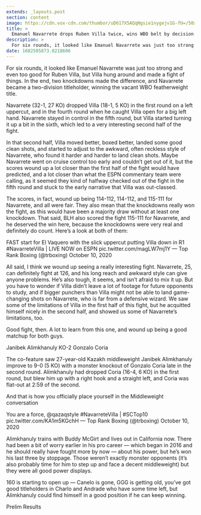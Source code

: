 ```yaml
--- 
extends: _layouts.post 
section: content 
image: https://cdn.vox-cdn.com/thumbor/uD617X5AQqNgsie1nygejv1G-fU=/50x0:1507x763/fit-in/1200x630/cdn.vox-cdn.com/uploads/chorus_asset/file/21950188/navarrete_100920.png 
title: > 
  Emanuel Navarrete drops Ruben Villa twice, wins WBO belt by decision 
description: > 
  For six rounds, it looked like Emanuel Navarrete was just too strong and even too good for Ruben Villa, but Villa hung around and made a fight of things.In the end, two knockdowns made the difference, and Navarrete became a two-division titleholder, winning the vacant WBO featherweight title.Navarrete stayed in control in the fifth round, but Villa started turning it up a bit in the sixth, which led to a very interesting second half of the fight.Good fight, then.Janibek Alimkhanuly KO-2 Gonzalo CoriaThe co-feature saw 27-year-old Kazakh middleweight Janibek Alimkhanuly improve to 9-0 (5 KO) with a monster knockout of Gonzalo Coria late in the second round. 
date: 1602505873.0218606 
--- 
```

For six rounds, it looked like Emanuel Navarrete was just too strong and even too good for Ruben Villa, but Villa hung around and made a fight of things. In the end, two knockdowns made the difference, and Navarrete became a two-division titleholder, winning the vacant WBO featherweight title.

Navarrete (32-1, 27 KO) dropped Villa (18-1, 5 KO) in the first round on a left uppercut, and in the fourth round when he caught Villa open for a big left hand. Navarrete stayed in control in the fifth round, but Villa started turning it up a bit in the sixth, which led to a very interesting second half of the fight.

In that second half, Villa moved better, boxed better, landed some good clean shots, and started to adjust to the awkward, often reckless style of Navarrete, who found it harder and harder to land clean shots. Maybe Navarrete went on cruise control too early and couldn’t get out of it, but the scores wound up a lot closer than the first half of the fight would have predicted, and a lot closer than what the ESPN commentary team were calling, as it seemed they kind of halfway checked out of the fight in the fifth round and stuck to the early narrative that Villa was out-classed.

The scores, in fact, wound up being 114-112, 114-112, and 115-111 for Navarrete, and all were fair. They also mean that the knockdowns really won the fight, as this would have been a majority draw without at least one knockdown. That said, BLH also scored the fight 115-111 for Navarrete, and he deserved the win here, because the knockdowns were very real and definitely do count. Here’s a look at both of them:

FAST start for El Vaquero with the slick uppercut putting Villa down in R1 #NavarreteVilla | LIVE NOW on ESPN pic.twitter.com/magLW7mj1Y — Top Rank Boxing (@trboxing) October 10, 2020

All said, I think we wound up seeing a really interesting fight. Navarrete, 25, can definitely fight at 126, and his long reach and awkward style can give anyone problems. He’s also tough, it seems, and isn’t afraid to mix it up. But you have to wonder if Villa didn’t leave a lot of footage for future opponents to study, and if bigger punchers than Villa might not be able to land game-changing shots on Navarrete, who is far from a defensive wizard. We saw some of the limitations of Villa in the first half of this fight, but he acquitted himself nicely in the second half, and showed us some of Navarrete’s limitations, too.

Good fight, then. A lot to learn from this one, and wound up being a good matchup for both guys.

Janibek Alimkhanuly KO-2 Gonzalo Coria

The co-feature saw 27-year-old Kazakh middleweight Janibek Alimkhanuly improve to 9-0 (5 KO) with a monster knockout of Gonzalo Coria late in the second round. Alimkhanuly had dropped Coria (16-4, 6 KO) in the first round, but blew him up with a right hook and a straight left, and Coria was flat-out at 2:59 of the second.

And that is how you officially place yourself in the Middleweight conversation



You are a force, @qazaqstyle #NavarreteVilla | #SCTop10 pic.twitter.com/KA1m5KGchH — Top Rank Boxing (@trboxing) October 10, 2020

Alimkhanuly trains with Buddy McGirt and lives out in California now. There had been a bit of worry earlier in his pro career — which began in 2016 and he should really have fought more by now — about his power, but he’s won his last three by stoppage. Those weren’t exactly monster opponents (it’s also probably time for him to step up and face a decent middleweight) but they were all good power displays.

160 is starting to open up — Canelo is gone, GGG is getting old, you’ve got good titleholders in Charlo and Andrade who have some time left, but Alimkhanuly could find himself in a good position if he can keep winning.

Prelim Results